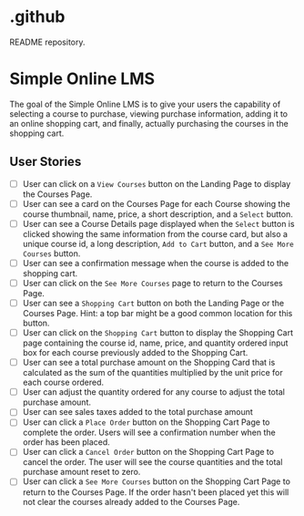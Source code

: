 # .github
README repository.


# Simple Online LMS

The goal of the Simple Online LMS is to give your users the capability of 
selecting a course to purchase, viewing purchase information, adding it to
an online shopping cart, and finally, actually purchasing the courses in the
shopping cart.

## User Stories

-   [ ] User can click on a `View Courses` button on the Landing Page to 
display the Courses Page.
-   [ ] User can see a card on the Courses Page for each
Course showing the course thumbnail, name, price, a short description,
and a `Select` button.
-   [ ] User can see a Course Details page displayed when the `Select` button
is clicked showing the same information from the course card, but also a 
unique course id, a long description, `Add to Cart` button, and a 
`See More Courses` button.
-   [ ] User can see a confirmation message when the course is added to the
shopping cart.
-   [ ] User can click on the `See More Courses` page to return to the 
Courses Page. 
-   [ ] User can see a `Shopping Cart` button on both the Landing
Page or the Courses Page. Hint:  a top bar might be a good common location
for this button.
-   [ ] User can click on the `Shopping Cart` button to display the Shopping
Cart page containing the course id, name, price, and quantity
ordered input box for each course previously added to the Shopping Cart.
-   [ ] User can see a total purchase amount on the Shopping Card that is
calculated as the sum of the quantities multiplied by the unit price for each
course ordered.
-   [ ] User can adjust the quantity ordered for any course to adjust the
total purchase amount. 
-   [ ] User can see sales taxes added to the total purchase amount
-   [ ] User can click a `Place Order` button on the Shopping Cart Page to 
complete the order. Users will see a confirmation number when the order has been
placed.
-   [ ] User can click a `Cancel Order` button on the Shopping Cart Page to 
cancel the order. The user will see the course quantities and the total purchase
amount reset to zero.
-   [ ] User can click a `See More Courses` button on the Shopping Cart Page
to return to the Courses Page. If the order hasn't been placed yet this will
not clear the courses already added to the Courses Page.
